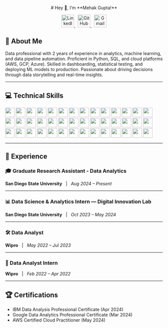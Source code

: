 <p align="center"># Hey 👋, I’m **Mehak Gupta!**

<p align="center">
  <a href="https://www.linkedin.com/in/mehak-gupta-10973a19a/">
    <img src="https://img.shields.io/badge/LinkedIn-0077B5?logo=linkedin"
         alt="LinkedIn" height="40" />
  </a>
  &nbsp;
  <a href="https://github.com/Mgupta1610">
    <img src="https://img.shields.io/badge/GitHub-181717?logo=github"
         alt="GitHub" height="40" />
  </a>
  &nbsp;
  <a href="mailto:mehakgupta1999@gmail.com">
    <img src="https://img.shields.io/badge/Gmail-D14836?logo=gmail&logoColor=white&style=flat-square"
         alt="Gmail" height="40" />
  </a>
</p>

## 🚀 About Me
Data professional with 2 years of experience in analytics, machine learning, and data pipeline automation. Proficient in Python, SQL, and cloud platforms (AWS, GCP, Azure). Skilled in dashboarding, statistical testing, and deploying ML models to production. Passionate about driving decisions through data storytelling and real-time insights.

---

## 💻 Technical Skills
<p align="left">

<img src="https://img.shields.io/badge/Python-3776AB?logo=python&logoColor=white" height="30"/>
<img src="https://img.shields.io/badge/R-276DC3?logo=r&logoColor=white" height="30"/>
<img src="https://img.shields.io/badge/SQL-4479A1?logo=mysql&logoColor=white" height="30"/>
<img src="https://img.shields.io/badge/SAS-000000?logo=sas&logoColor=white" height="30"/>
<img src="https://img.shields.io/badge/C++-00599C?logo=c%2B%2B&logoColor=white" height="30"/>
<img src="https://img.shields.io/badge/MongoDB-47A248?logo=mongodb&logoColor=white" height="30"/>
<img src="https://img.shields.io/badge/BigQuery-4285F4?logo=googlecloud&logoColor=white" height="30"/>
<img src="https://img.shields.io/badge/Snowflake-39B7E1?logo=snowflake&logoColor=white" height="30"/>
<img src="https://img.shields.io/badge/Redshift-8C4FFF?logo=amazonaws&logoColor=white" height="30"/>
<img src="https://img.shields.io/badge/Azure%20SQL-0078D4?logo=microsoft-azure&logoColor=white" height="30"/>
<img src="https://img.shields.io/badge/SSMS-CC2927?logo=microsoft-sql-server&logoColor=white" height="30"/>
<img src="https://img.shields.io/badge/Tableau-4E9BCD?logo=tableau&logoColor=white" height="30"/>
<img src="https://img.shields.io/badge/Power%20BI-F2C811?logo=microsoft-power-bi&logoColor=black" height="30"/>
<img src="https://img.shields.io/badge/Excel-217346?logo=microsoft-excel&logoColor=white" height="30"/>
<img src="https://img.shields.io/badge/VBA-867DB1?logo=visual-basic&logoColor=white" height="30"/>
<img src="https://img.shields.io/badge/QuickSight-FF9900?logo=amazon-aws&logoColor=white" height="30"/>
<img src="https://img.shields.io/badge/Grafana-F46800?logo=grafana&logoColor=white" height="30"/>
<img src="https://img.shields.io/badge/Pandas-150458?logo=pandas&logoColor=white" height="30"/>
<img src="https://img.shields.io/badge/NumPy-013243?logo=numpy&logoColor=white" height="30"/>
<img src="https://img.shields.io/badge/Scikit--learn-F7931E?logo=scikit-learn&logoColor=white" height="30"/>
<img src="https://img.shields.io/badge/TensorFlow-FF6F00?logo=tensorflow&logoColor=white" height="30"/>
<img src="https://img.shields.io/badge/Keras-D00000?logo=keras&logoColor=white" height="30"/>
<img src="https://img.shields.io/badge/PyTorch-EE4C2C?logo=pytorch&logoColor=white" height="30"/>
<img src="https://img.shields.io/badge/Matplotlib-11557C?logo=python&logoColor=white" height="30"/>
<img src="https://img.shields.io/badge/Seaborn-1E90FF?logo=python&logoColor=white" height="30"/>
<img src="https://img.shields.io/badge/AWS%20Cloud-FF9900?logo=amazon-aws&logoColor=white" height="30"/>
<img src="https://img.shields.io/badge/GCP-4285F4?logo=googlecloud&logoColor=white" height="30"/>
<img src="https://img.shields.io/badge/Azure-0078D4?logo=microsoft-azure&logoColor=white" height="30"/>
<img src="https://img.shields.io/badge/Azure%20Data%20Factory-0078D4?logo=microsoft-azure&logoColor=white" height="30"/>
<img src="https://img.shields.io/badge/Airflow-017CEE?logo=apache-airflow&logoColor=white" height="30"/>
<img src="https://img.shields.io/badge/Jenkins-D24939?logo=jenkins&logoColor=white" height="30"/>
<img src="https://img.shields.io/badge/Docker-2496ED?logo=docker&logoColor=white" height="30"/>
<img src="https://img.shields.io/badge/Kubernetes-326CE5?logo=kubernetes&logoColor=white" height="30"/>
<img src="https://img.shields.io/badge/EMR-FF9900?logo=amazon-aws&logoColor=white" height="30"/>
<img src="https://img.shields.io/badge/Stakeholder%20Communication-6D9EEB?logo=communication&logoColor=white" height="30"/>
<img src="https://img.shields.io/badge/Requirement%20Gathering-8E44AD?logo=clipboard&logoColor=white" height="30"/>
<img src="https://img.shields.io/badge/Agile%20Support-FCA121?logo=agile&logoColor=white" height="30"/>
<img src="https://img.shields.io/badge/A/B%20Testing-FF7043?logo=experiment&logoColor=white" height="30"/>
<img src="https://img.shields.io/badge/Forecasting-2196F3?logo=chart&logoColor=white" height="30"/>
<img src="https://img.shields.io/badge/KPI%20Reporting-00BCD4?logo=analytics&logoColor=white" height="30"/>
<img src="https://img.shields.io/badge/AWS%20Certified%20Cloud%20Practitioner-FF9900?logo=amazonaws&logoColor=white" height="30"/>
<img src="https://img.shields.io/badge/Google%20Data%20Analytics-34A853?logo=google&logoColor=white" height="30"/>

</p>

---

## 💼 Experience

### 🎓 Graduate Research Assistant - Data Analytics
**San Diego State University** &nbsp; | &nbsp; *Aug 2024 – Present*  

---

### 📊 Data Science & Analytics Intern — Digital Innovation Lab  
**San Diego State University** &nbsp; | &nbsp; *Oct 2023 – May 2024*  

---

### 🛠️ Data Analyst  
**Wipro** &nbsp; | &nbsp; *May 2022 – Jul 2023*  

---

### 🧪 Data Analyst Intern  
**Wipro** &nbsp; | &nbsp; *Feb 2022 – Apr 2022*  

---

## 🏆 Certifications
- IBM Data Analysis Professional Certificate (Apr 2024)  
- Google Data Analytics Professional Certificate (Mar 2024)  
- AWS Certified Cloud Practitioner (May 2024)




